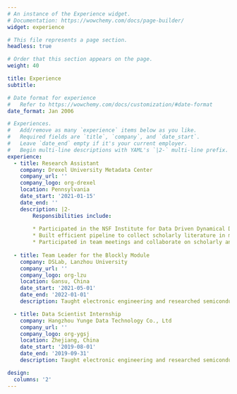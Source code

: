```yaml
---
# An instance of the Experience widget.
# Documentation: https://wowchemy.com/docs/page-builder/
widget: experience

# This file represents a page section.
headless: true

# Order that this section appears on the page.
weight: 40

title: Experience
subtitle:

# Date format for experience
#   Refer to https://wowchemy.com/docs/customization/#date-format
date_format: Jan 2006

# Experiences.
#   Add/remove as many `experience` items below as you like.
#   Required fields are `title`, `company`, and `date_start`.
#   Leave `date_end` empty if it's your current employer.
#   Begin multi-line descriptions with YAML's `|2-` multi-line prefix.
experience:
  - title: Research Assistant
    company: Drexel University Metadata Center
    company_url: ''
    company_logo: org-drexel
    location: Pennsylvania
    date_start: '2021-01-15'
    date_end: ''
    description: |2-
        Responsibilities include:
        
        * Participated in the NSF Institute for Data Driven Dynamical Design project.
        * Built efficient pipeline to collect scholarly literature in material science from various publishers.
        * Participated in team meetings and collaborate on scholarly and scientific output.
        
  - title: Team Leader for the Blockly Module
    company: DSLab, Lanzhou University
    company_url: ''
    company_logo: org-lzu
    location: Gansu, China
    date_start: '2021-05-01'
    date_end: '2022-01-01'
    description: Taught electronic engineering and researched semiconductor physics.

  - title: Data Scientist Internship
    company: Hangzhou Yunge Data Technology Co., Ltd
    company_url: ''
    company_logo: org-ygsj
    location: Zhejiang, China
    date_start: '2019-08-01'
    date_end: '2019-09-31'
    description: Taught electronic engineering and researched semiconductor physics.

design:
  columns: '2'
---
```

